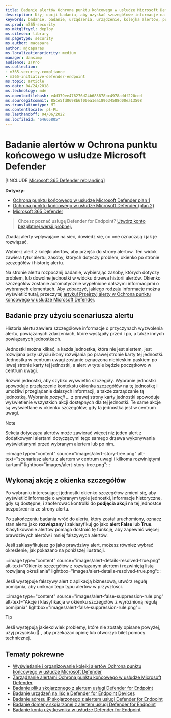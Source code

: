 ```yaml
---
title: Badanie alertów Ochrona punktu końcowego w usłudze Microsoft Defender
description: Użyj opcji badania, aby uzyskać szczegółowe informacje na temat alertów wpływających na sieć, ich znaczenie i sposób ich rozwiązywania.
keywords: badanie, badanie, urządzenia, urządzenie, kolejka alertów, pulpit nawigacyjny, adres IP, plik, przesyłanie, przesyłanie, analiza szczegółowa, oś czasu, wyszukiwanie, domena, adres URL, ADRES IP
ms.prod: m365-security
ms.mktglfcycl: deploy
ms.sitesec: library
ms.pagetype: security
ms.author: macapara
author: mjcaparas
ms.localizationpriority: medium
manager: dansimp
audience: ITPro
ms.collection:
- m365-security-compliance
- m365-initiative-defender-endpoint
ms.topic: article
ms.date: 04/24/2018
ms.technology: mde
ms.openlocfilehash: e4d379ee476276d24b683878bc4978addf220ced
ms.sourcegitcommit: 85ce5fd0698b6f00ea1ea189634588d00ea13508
ms.translationtype: MT
ms.contentlocale: pl-PL
ms.lasthandoff: 04/06/2022
ms.locfileid: "64665805"
---
```

# <a name="investigate-alerts-in-microsoft-defender-for-endpoint"></a>Badanie alertów w Ochrona punktu końcowego w usłudze Microsoft Defender

[!INCLUDE [Microsoft 365 Defender rebranding](../../includes/microsoft-defender.md)]

**Dotyczy:**
- [Ochrona punktu końcowego w usłudze Microsoft Defender plan 1](https://go.microsoft.com/fwlink/p/?linkid=2154037)
- [Ochrona punktu końcowego w usłudze Microsoft Defender (plan 2)](https://go.microsoft.com/fwlink/p/?linkid=2154037) 
- [Microsoft 365 Defender](https://go.microsoft.com/fwlink/?linkid=2118804)

> Chcesz poznać usługę Defender for Endpoint? [Utwórz konto bezpłatnej wersji próbnej.](https://signup.microsoft.com/create-account/signup?products=7f379fee-c4f9-4278-b0a1-e4c8c2fcdf7e&ru=https://aka.ms/MDEp2OpenTrial?ocid=docs-wdatp-investigatealerts-abovefoldlink)

Zbadaj alerty wpływające na sieć, dowiedz się, co one oznaczają i jak je rozwiązać.

Wybierz alert z kolejki alertów, aby przejść do strony alertów. Ten widok zawiera tytuł alertu, zasoby, których dotyczy problem, okienko po stronie szczegółów i historię alertu.

Na stronie alertu rozpocznij badanie, wybierając zasoby, których dotyczy problem, lub dowolne jednostki w widoku drzewa historii alertów. Okienko szczegółów zostanie automatycznie wypełnione dalszymi informacjami o wybranych elementach. Aby zobaczyć, jakiego rodzaju informacje można wyświetlić tutaj, przeczytaj [artykuł Przejrzyj alerty w Ochrona punktu końcowego w usłudze Microsoft Defender](/microsoft-365/security/defender-endpoint/review-alerts).

## <a name="investigate-using-the-alert-story"></a>Badanie przy użyciu scenariusza alertu

Historia alertu zawiera szczegółowe informacje o przyczynach wyzwolenia alertu, powiązanych zdarzeniach, które wystąpiły przed i po, a także innych powiązanych jednostkach.

Jednostki można klikać, a każda jednostka, która nie jest alertem, jest rozwijana przy użyciu ikony rozwijania po prawej stronie karty tej jednostki. Jednostka w centrum uwagi zostanie oznaczona niebieskim paskiem po lewej stronie karty tej jednostki, a alert w tytule będzie początkowo w centrum uwagi.

Rozwiń jednostki, aby szybko wyświetlić szczegóły. Wybranie jednostki spowoduje przełączenie kontekstu okienka szczegółów na tę jednostkę i umożliwi przeglądanie dalszych informacji, a także zarządzanie tą jednostką. Wybranie *pozycji ...* z prawej strony karty jednostki spowoduje wyświetlenie wszystkich akcji dostępnych dla tej jednostki. Te same akcje są wyświetlane w okienku szczegółów, gdy ta jednostka jest w centrum uwagi.

> [!NOTE]
> Sekcja dotycząca alertów może zawierać więcej niż jeden alert z dodatkowymi alertami dotyczącymi tego samego drzewa wykonywania wyświetlanymi przed wybranym alertem lub po nim.

:::image type="content" source="images/alert-story-tree.png" alt-text="scenariusz alertu z alertem w centrum uwagi i kilkoma rozwiniętymi kartami" lightbox="images/alert-story-tree.png":::

## <a name="take-action-from-the-details-pane"></a>Wykonaj akcję z okienka szczegółów

Po wybraniu interesującej jednostki okienko szczegółów zmieni się, aby wyświetlić informacje o wybranym typie jednostki, informacje historyczne, gdy są dostępne, i zaoferować kontrolki do **podjęcia akcji** na tej jednostce bezpośrednio ze strony alertu.

Po zakończeniu badania wróć do alertu, który został uruchomiony, oznacz stan alertu jako **rozwiązany** i zaklasyfikuj go jako **alert False** lub **True**. Klasyfikowanie alertów pomaga dostroić tę funkcję, aby zapewnić więcej prawdziwych alertów i mniej fałszywych alertów.

Jeśli zaklasyfikujesz go jako prawdziwy alert, możesz również wybrać określenie, jak pokazano na poniższej ilustracji.

:::image type="content" source="images/alert-details-resolved-true.png" alt-text="Okienko szczegółów z rozwiązanym alertem i rozwiniętą listą rozwijaną określania" lightbox="images/alert-details-resolved-true.png":::

Jeśli występuje fałszywy alert z aplikacją biznesową, utwórz regułę pomijania, aby uniknąć tego typu alertów w przyszłości.

:::image type="content" source="images/alert-false-suppression-rule.png" alt-text="Akcje i klasyfikacja w okienku szczegółów z wyróżnioną regułą pomijania" lightbox="images/alert-false-suppression-rule.png":::

> [!TIP]
> Jeśli występują jakiekolwiek problemy, które nie zostały opisane powyżej, użyj przycisku 🙂 , aby przekazać opinię lub otworzyć bilet pomocy technicznej.

## <a name="related-topics"></a>Tematy pokrewne

- [Wyświetlanie i organizowanie kolejki alertów Ochrona punktu końcowego w usłudze Microsoft Defender](alerts-queue.md)
- [Zarządzanie alertami Ochrona punktu końcowego w usłudze Microsoft Defender](manage-alerts.md)
- [Badanie pliku skojarzonego z alertem usługi Defender for Endpoint](investigate-files.md)
- [Badanie urządzeń na liście Defender for Endpoint Devices](investigate-machines.md)
- [Badanie adresu IP skojarzonego z alertem usługi Defender for Endpoint](investigate-ip.md)
- [Badanie domeny skojarzonej z alertem usługi Defender for Endpoint](investigate-domain.md)
- [Badanie konta użytkownika w usłudze Defender for Endpoint](investigate-user.md)
